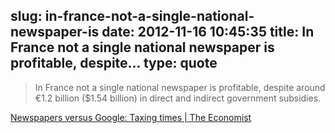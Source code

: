 slug: in-france-not-a-single-national-newspaper-is
date: 2012-11-16 10:45:35
title: In France not a single national newspaper is profitable, despite...
type: quote
---

> In France not a single national newspaper is profitable, despite around €1.2 billion ($1.54 billion) in direct and indirect government subsidies.

[Newspapers versus Google: Taxing times | The Economist](http://www.economist.com/news/international/21565928-newspapers-woes-grow-some-are-lobbying-politicians-make-google-pay-news-it)
